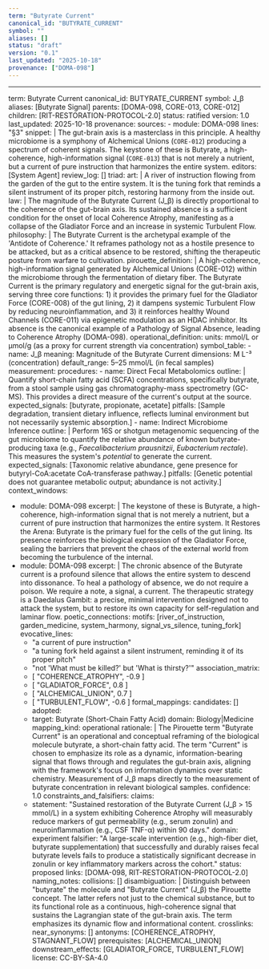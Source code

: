 ```yaml
---
term: "Butyrate Current"
canonical_id: "BUTYRATE_CURRENT"
symbol: ""
aliases: []
status: "draft"
version: "0.1"
last_updated: "2025-10-18"
provenance: ["DOMA-098"]
---
```


---
term: Butyrate Current
canonical_id: BUTYRATE_CURRENT
symbol: J_β
aliases: [Butyrate Signal]
parents: [DOMA-098, CORE-013, CORE-012]
children: [RIT-RESTORATION-PROTOCOL-2.0]
status: ratified
version: 1.0
last_updated: 2025-10-18
provenance:
  sources:
    - module: DOMA-098
      lines: "§3"
      snippet: |
        The gut-brain axis is a masterclass in this principle. A healthy microbiome is a symphony of Alchemical Unions (`CORE-012`) producing a spectrum of coherent signals. The keystone of these is Butyrate, a high-coherence, high-information signal (`CORE-013`) that is not merely a nutrient, but a current of pure instruction that harmonizes the entire system.
  editors: [System Agent]
  review_log: []
triad:
  art: |
    A river of instruction flowing from the garden of the gut to the entire system. It is the tuning fork that reminds a silent instrument of its proper pitch, restoring harmony from the inside out.
  law: |
    The magnitude of the Butyrate Current (J_β) is directly proportional to the coherence of the gut-brain axis. Its sustained absence is a sufficient condition for the onset of local Coherence Atrophy, manifesting as a collapse of the Gladiator Force and an increase in systemic Turbulent Flow.
  philosophy: |
    The Butyrate Current is the archetypal example of the 'Antidote of Coherence.' It reframes pathology not as a hostile presence to be attacked, but as a critical absence to be restored, shifting the therapeutic posture from warfare to cultivation.
pirouette_definition: |
  A high-coherence, high-information signal generated by Alchemical Unions (CORE-012) within the microbiome through the fermentation of dietary fiber. The Butyrate Current is the primary regulatory and energetic signal for the gut-brain axis, serving three core functions: 1) it provides the primary fuel for the Gladiator Force (CORE-008) of the gut lining, 2) it dampens systemic Turbulent Flow by reducing neuroinflammation, and 3) it reinforces healthy Wound Channels (CORE-011) via epigenetic modulation as an HDAC inhibitor. Its absence is the canonical example of a Pathology of Signal Absence, leading to Coherence Atrophy (DOMA-098).
operational_definition:
  units: mmol/L or μmol/g (as a proxy for current strength via concentration)
  symbol_table:
    - name: J_β
      meaning: Magnitude of the Butyrate Current
      dimensions: M L⁻³ (concentration)
      default_range: 5–25 mmol/L (in fecal samples)
  measurement:
    procedures:
      - name: Direct Fecal Metabolomics
        outline: |
          Quantify short-chain fatty acid (SCFA) concentrations, specifically butyrate, from a stool sample using gas chromatography-mass spectrometry (GC-MS). This provides a direct measure of the current's output at the source.
        expected_signals: [butyrate, propionate, acetate]
        pitfalls: [Sample degradation, transient dietary influence, reflects luminal environment but not necessarily systemic absorption.]
      - name: Indirect Microbiome Inference
        outline: |
          Perform 16S or shotgun metagenomic sequencing of the gut microbiome to quantify the relative abundance of known butyrate-producing taxa (e.g., *Faecalibacterium prausnitzii*, *Eubacterium rectale*). This measures the system's *potential* to generate the current.
        expected_signals: [Taxonomic relative abundance, gene presence for butyryl-CoA:acetate CoA-transferase pathway.]
        pitfalls: [Genetic potential does not guarantee metabolic output; abundance is not activity.]
context_windows:
  - module: DOMA-098
    excerpt: |
      The keystone of these is Butyrate, a high-coherence, high-information signal that is not merely a nutrient, but a current of pure instruction that harmonizes the entire system. It Restores the Arena: Butyrate is the primary fuel for the cells of the gut lining. Its presence reinforces the biological expression of the Gladiator Force, sealing the barriers that prevent the chaos of the external world from becoming the turbulence of the internal.
  - module: DOMA-098
    excerpt: |
      The chronic absence of the Butyrate current is a profound silence that allows the entire system to descend into dissonance. To heal a pathology of absence, we do not require a poison. We require a note, a signal, a current. The therapeutic strategy is a Daedalus Gambit: a precise, minimal intervention designed not to attack the system, but to restore its own capacity for self-regulation and laminar flow.
poetic_connections:
  motifs: [river_of_instruction, garden_medicine, system_harmony, signal_vs_silence, tuning_fork]
  evocative_lines:
    - "a current of pure instruction"
    - "a tuning fork held against a silent instrument, reminding it of its proper pitch"
    - "not 'What must be killed?' but 'What is thirsty?'"
  association_matrix:
    - [ "COHERENCE_ATROPHY", -0.9 ]
    - [ "GLADIATOR_FORCE", 0.8 ]
    - [ "ALCHEMICAL_UNION", 0.7 ]
    - [ "TURBULENT_FLOW", -0.6 ]
formal_mappings:
  candidates: []
  adopted:
    - target: Butyrate (Short-Chain Fatty Acid)
      domain: Biology|Medicine
      mapping_kind: operational
      rationale: |
        The Pirouette term "Butyrate Current" is an operational and conceptual reframing of the biological molecule butyrate, a short-chain fatty acid. The term "Current" is chosen to emphasize its role as a dynamic, information-bearing signal that flows through and regulates the gut-brain axis, aligning with the framework's focus on information dynamics over static chemistry. Measurement of J_β maps directly to the measurement of butyrate concentration in relevant biological samples.
      confidence: 1.0
constraints_and_falsifiers:
  claims:
    - statement: "Sustained restoration of the Butyrate Current (J_β > 15 mmol/L) in a system exhibiting Coherence Atrophy will measurably reduce markers of gut permeability (e.g., serum zonulin) and neuroinflammation (e.g., CSF TNF-α) within 90 days."
      domain: experiment
      falsifier: "A large-scale intervention (e.g., high-fiber diet, butyrate supplementation) that successfully and durably raises fecal butyrate levels fails to produce a statistically significant decrease in zonulin or key inflammatory markers across the cohort."
      status: proposed
      links: [DOMA-098, RIT-RESTORATION-PROTOCOL-2.0]
naming_notes:
  collisions: []
  disambiguation: |
    Distinguish between "butyrate" the molecule and "Butyrate Current" (J_β) the Pirouette concept. The latter refers not just to the chemical substance, but to its functional role as a continuous, high-coherence signal that sustains the Lagrangian state of the gut-brain axis. The term emphasizes its dynamic flow and informational content.
crosslinks:
  near_synonyms: []
  antonyms: [COHERENCE_ATROPHY, STAGNANT_FLOW]
  prerequisites: [ALCHEMICAL_UNION]
  downstream_effects: [GLADIATOR_FORCE, TURBULENT_FLOW]
license: CC-BY-SA-4.0